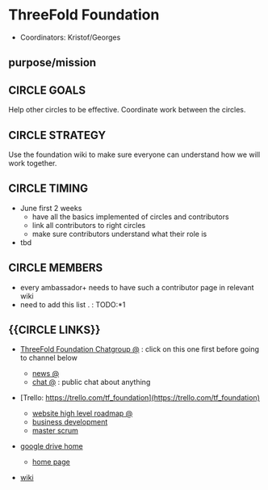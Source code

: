 ## 



# ThreeFold Foundation

- Coordinators: Kristof/Georges

## purpose/mission

## CIRCLE GOALS

Help other circles to be effective.
Coordinate work between the circles.

## CIRCLE STRATEGY

Use the foundation wiki to make sure everyone can understand how we will work together.

## CIRCLE TIMING

- June first 2 weeks
   - have all the basics implemented of circles and contributors
   - link all contributors to right circles
   - make sure contributors understand what their role is
 - tbd


## CIRCLE MEMBERS

- every ambassador+ needs to have such a contributor page in relevant wiki
- need to add this list . : TODO:*1 

## {{CIRCLE LINKS}}

- [ThreeFold Foundation Chatgroup @](https://chat.grid.tf/signup_user_complete/?id=wpz16r964bdnuqxc5p7kn5upmo) : click on this one first before going to channel below
   - [news @](https://chat.grid.tf/threefold/channels/town-square)
   - [chat @](https://chat.grid.tf/threefold/channels/chat) : public chat about anything
   
- [Trello: https://trello.com/tf_foundation](https://trello.com/tf_foundation)
    - [website high level roadmap @](https://trello.com/invite/b/CfIT7n9B/eb2e9f6ea28a1e46baeba0de5335cfeb/tfwebhighlevelroadmap)
    - [business development](https://trello.com/b/ppTVxCcO/tffunnel)
    - [master scrum](https://trello.com/b/GgxRFeHn/tfmasterscrum)

- [google drive home](https://drive.google.com/drive/folders/1ygSc9mKaJJq-mw30zbfmikUWXO73m0kl)
    - [home page](https://docs.google.com/document/d/1ixKZklZj21tRWBFlaxO8j0Sdm9Liyd1kjYTeAB6fZog/edit)

- [wiki](https://github.com/threefoldfoundation/info_foundation)



